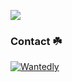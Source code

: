 [![](https://raw.githubusercontent.com/Ken46373/Ken46373/master/profile-summary-card-output/solarized/1-repos-per-language.svg)](https://github.com/vn7n24fzkq/github-profile-summary-cards)

### Contact ☘️<br>
[![Wantedly](https://img.shields.io/badge/Wantedly-v.2020-ff7964.svg?style=for-the-badge)](https://www.wantedly.com/users/21969437)
